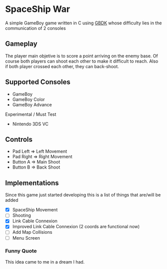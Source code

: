 # SpaceShip War
A simple GameBoy game written in C using [GBDK](https://github.com/gbdk-2020/gbdk-2020) whose difficulty lies in the communication of 2 consoles

## Gameplay
The player main objetive is to score a point arriving on the enemy base.
Of course both players can shoot each other to make it difficult to reach. Also if both player crossed each other, they can back-shoot.

## Supported Consoles
- GameBoy
- GameBoy Color
- GameBoy Advance

Experimental / Must Test
- Nintendo 3DS VC

## Controls
- Pad Left => Left Movement
- Pad Right => Right Movement
- Button A => Main Shoot
- Button B => Back Shoot

## Implementations
Since this game just started developing this is a list of things that are/will be added
- [x] SpaceShip Movement
- [ ] Shooting
- [x] Link Cable Connexion
- [x] Improved Link Cable Connexion (2 coords are functional now)
- [ ] Add Map Collisions
- [ ] Menu Screen

### Funny Quote
This idea came to me in a dream I had.